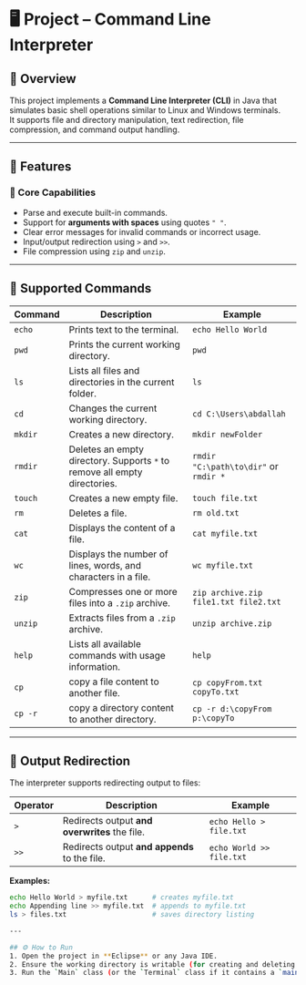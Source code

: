 # 🖥️ Project – Command Line Interpreter

## 📘 Overview
This project implements a **Command Line Interpreter (CLI)** in Java that simulates basic shell operations similar to Linux and Windows terminals.  
It supports file and directory manipulation, text redirection, file compression, and command output handling.

---

## 🧩 Features

### 🔹 Core Capabilities
- Parse and execute built-in commands.
- Support for **arguments with spaces** using quotes `" "`.
- Clear error messages for invalid commands or incorrect usage.
- Input/output redirection using `>` and `>>`.
- File compression using `zip` and `unzip`.

---

## 🧰 Supported Commands

| Command | Description | Example |
|----------|--------------|----------|
| `echo` | Prints text to the terminal. | `echo Hello World` |
| `pwd` | Prints the current working directory. | `pwd` |
| `ls` | Lists all files and directories in the current folder. | `ls` |
| `cd` | Changes the current working directory. | `cd C:\Users\abdallah` |
| `mkdir` | Creates a new directory. | `mkdir newFolder` |
| `rmdir` | Deletes an empty directory. Supports `*` to remove all empty directories. | `rmdir "C:\path\to\dir"` or `rmdir *` |
| `touch` | Creates a new empty file. | `touch file.txt` |
| `rm` | Deletes a file. | `rm old.txt` |
| `cat` | Displays the content of a file. | `cat myfile.txt` |
| `wc` | Displays the number of lines, words, and characters in a file. | `wc myfile.txt` |
| `zip` | Compresses one or more files into a `.zip` archive. | `zip archive.zip file1.txt file2.txt` |
| `unzip` | Extracts files from a `.zip` archive. | `unzip archive.zip` |
| `help` | Lists all available commands with usage information. | `help` |
| `cp` | copy a file content to another file. | `cp copyFrom.txt copyTo.txt` |
| `cp -r` | copy a directory content to another directory. | `cp -r d:\copyFrom p:\copyTo` |

---

## 🔄 Output Redirection

The interpreter supports redirecting output to files:

| Operator | Description | Example |
|-----------|--------------|----------|
| `>` | Redirects output **and overwrites** the file. | `echo Hello > file.txt` |
| `>>` | Redirects output **and appends** to the file. | `echo World >> file.txt` |

**Examples:**
```bash
echo Hello World > myfile.txt      # creates myfile.txt
echo Appending line >> myfile.txt  # appends to myfile.txt
ls > files.txt                     # saves directory listing

---

## ⚙️ How to Run
1. Open the project in **Eclipse** or any Java IDE.
2. Ensure the working directory is writable (for creating and deleting files/folders).
3. Run the `Main` class (or the `Terminal` class if it contains a `main()` method)
